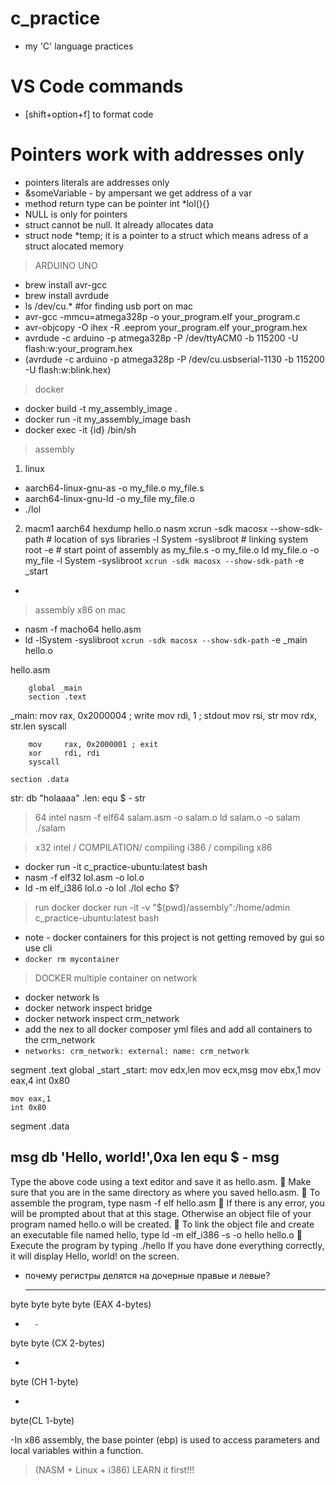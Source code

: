 # c_practice
- my 'C' language practices

# VS Code commands
 - [shift+option+f]  to format code

 # Pointers work with addresses only
 - pointers literals are addresses only
 - &someVariable - by ampersant we get address of a var
 - method return type can be pointer int *lol(){} 
 - NULL is only for pointers
 - struct cannot be null. It already allocates data
 - struct node *temp; it is a pointer to a struct which means adress of a struct alocated memory





> ARDUINO UNO 
- brew install avr-gcc
- brew install avrdude
- ls /dev/cu.*  #for finding usb port on mac
- avr-gcc -mmcu=atmega328p -o your_program.elf your_program.c
- avr-objcopy -O ihex -R .eeprom your_program.elf your_program.hex
- avrdude -c arduino -p atmega328p -P /dev/ttyACM0 -b 115200 -U flash:w:your_program.hex
- (avrdude -c arduino -p atmega328p -P /dev/cu.usbserial-1130 -b 115200 -U flash:w:blink.hex)

> docker
- docker build -t my_assembly_image .
- docker run -it my_assembly_image bash
- docker exec -it {id} /bin/sh

> assembly
1) linux
- aarch64-linux-gnu-as -o my_file.o my_file.s
- aarch64-linux-gnu-ld -o my_file my_file.o
- ./lol

2) macm1 aarch64
hexdump hello.o
nasm 
xcrun -sdk macosx --show-sdk-path   # location of sys libraries
-l System -syslibroot               # linking system root
-e                                  # start point of assembly
as my_file.s -o my_file.o 
ld my_file.o -o my_file -l System -syslibroot `xcrun -sdk macosx --show-sdk-path` -e _start


-
> assembly x86 on mac
- nasm -f macho64 hello.asm
- ld -lSystem -syslibroot `xcrun -sdk macosx --show-sdk-path` -e _main hello.o

hello.asm


        global _main
        section .text

_main:
        mov     rax, 0x2000004 ; write
        mov     rdi, 1 ; stdout
        mov     rsi, str
        mov     rdx, str.len
        syscall

        mov     rax, 0x2000001 ; exit
        xor     rdi, rdi
        syscall

    section .data
str:    db      "holaaaa"
.len:   equ     $ - str

>64 intel
nasm -f elf64 salam.asm -o salam.o
ld salam.o -o salam
./salam

> x32 intel / COMPILATION/ compiling i386 / compiling x86 
- docker run -it c_practice-ubuntu:latest bash
- nasm -f elf32 lol.asm -o lol.o 
- ld -m elf_i386 lol.o -o lol
./lol
echo $?


> run docker
docker run -it -v "$(pwd)/assembly":/home/admin c_practice-ubuntu:latest bash


- note - docker containers for this project is not getting removed by gui so use cli
- `docker rm mycontainer`



> DOCKER multiple container on network
- docker network ls
- docker network inspect bridge
- docker network inspect crm_network
- add the nex to all docker composer yml files and add all containers to the crm_network
- `networks:
  crm_network:
  external:
  name: crm_network`


>
segment  .text
    global _start
_start:
    mov edx,len
    mov ecx,msg
    mov ebx,1
    mov eax,4
    int 0x80

    mov eax,1
    int 0x80

segment .data

msg db 'Hello, world!',0xa
len equ $ - msg
-----------------
Type the above code using a text editor and save it as hello.asm.
 Make sure that you are in the same directory as where you saved hello.asm.
 To assemble the program, type nasm -f elf hello.asm
 If there is any error, you will be prompted about that at this stage. Otherwise an object file of your program named hello.o will be created.
 To link the object file and create an executable file named hello, type ld -m elf_i386 -s -o hello hello.o
 Execute the program by typing ./hello
If you have done everything correctly, it will display Hello, world! on the screen.



- почему регистры делятся на дочерные правые и левые?

  -      -       -       -
 byte   byte    byte    byte    (EAX 4-bytes)
        
        
  -       -
 byte    byte (CX 2-bytes)

  -           
 byte (CH 1-byte)
 
  -
 byte(CL 1-byte)



 -In x86 assembly, the base pointer (ebp) is used to access parameters and local variables within a function. 



 > (NASM + Linux + i386) LEARN it first!!!